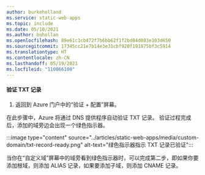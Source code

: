 ```yaml
---
author: burkeholland
ms.service: static-web-apps
ms.topic: include
ms.date: 05/10/2021
ms.author: buhollan
ms.openlocfilehash: 89e61c1cb472f7b6bb62f1f2bd84d083e103d650
ms.sourcegitcommit: 17345cc21e7b14e3e31cbf920f191875bf3c5914
ms.translationtype: HT
ms.contentlocale: zh-CN
ms.lasthandoff: 05/19/2021
ms.locfileid: "110066100"
---
```

#### <a name="validate-txt-record"></a>验证 TXT 记录

1. 返回到 Azure 门户中的“验证 + 配置”屏幕。

在此步骤中，Azure 将通过 DNS 提供程序自动验证 TXT 记录。 验证过程完成后，添加的域旁边会出现一个绿色指示器。

:::image type="content" source="../articles/static-web-apps/media/custom-domain/txt-record-ready.png" alt-text="绿色指示器指示 TXT 记录已验证":::

当你在“自定义域”屏幕中的域旁看到绿色指示器时，可以完成第二步，即如果你要添加根域，则添加 ALIAS 记录，如果要添加子域，则添加 CNAME 记录。
